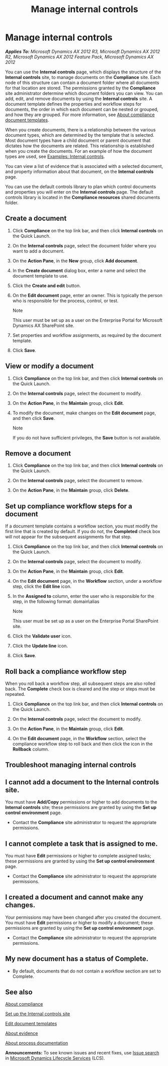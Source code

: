 ﻿---
title: Manage internal controls
TOCTitle: Manage internal controls
ms:assetid: fa736577-3037-4eee-ac31-c4bd803a7c8c
ms:mtpsurl: https://technet.microsoft.com/en-us/library/Hh299231(v=AX.60)
ms:contentKeyID: 36384337
ms.date: 05/01/2014
mtps_version: v=AX.60
f1_keywords:
- controls
- EditDocument
---

# Manage internal controls 


_**Applies To:** Microsoft Dynamics AX 2012 R3, Microsoft Dynamics AX 2012 R2, Microsoft Dynamics AX 2012 Feature Pack, Microsoft Dynamics AX 2012_

You can use the **Internal controls** page, which displays the structure of the **Internal controls** site, to manage documents on the **Compliance** site. Each node of this structure can contain a document folder where all documents for that location are stored. The permissions granted by the **Compliance** site administrator determine which document folders you can view. You can add, edit, and remove documents by using the **Internal controls** site. A document template defines the properties and workflow steps for documents, the order in which each document can be nested or grouped, and how they are grouped. For more information, see [About compliance document templates](about-compliance-document-templates.md).

When you create documents, there is a relationship between the various document types, which are determined by the template that is selected. Most document types have a child document or parent document that dictates how the documents are related. This relationship is established when you create the documents. For an example of how the document types are used, see [Examples: Internal controls](examples-internal-controls.md).

You can view a list of evidence that is associated with a selected document, and property information about that document, on the **Internal controls** page.

You can use the default controls library to plan which control documents and properties you will enter on the **Internal controls** page. The default controls library is located in the **Compliance resources** shared documents folder.

## Create a document

1.  Click **Compliance** on the top link bar, and then click **Internal controls** on the Quick Launch.

2.  On the **Internal controls** page, select the document folder where you want to add a document.

3.  On the **Action Pane**, in the **New** group, click **Add document**.

4.  In the **Create document** dialog box, enter a name and select the document template to use.

5.  Click the **Create and edit** button.

6.  On the **Edit document** page, enter an owner. This is typically the person who is responsible for the process, control, or test.
    

    > [!NOTE]
    > <P>This user must be set up as a user on the Enterprise Portal for Microsoft Dynamics AX SharePoint site.</P>



7.  Set properties and workflow assignments, as required by the document template.

8.  Click **Save**.

## View or modify a document

1.  Click **Compliance** on the top link bar, and then click **Internal controls** on the Quick Launch.

2.  On the **Internal controls** page, select the document to modify.

3.  On the **Action Pane**, in the **Maintain** group, click **Edit**.

4.  To modify the document, make changes on the **Edit document** page, and then click **Save**.
    

    > [!NOTE]
    > <P>If you do not have sufficient privileges, the <STRONG>Save</STRONG> button is not available.</P>



## Remove a document

1.  Click **Compliance** on the top link bar, and then click **Internal controls** on the Quick Launch.

2.  On the **Internal controls** page, select the document to remove.

3.  On the **Action Pane**, in the **Maintain** group, click **Delete**.

## Set up compliance workflow steps for a document

If a document template contains a workflow section, you must modify the first line that is created by default. If you do not, the **Completed** check box will not appear for the subsequent assignments for that step.

1.  Click **Compliance** on the top link bar, and then click **Internal controls** on the Quick Launch.

2.  On the **Internal controls** page, select the document to modify.

3.  On the **Action Pane**, in the **Maintain** group, click **Edit**.

4.  On the **Edit document** page, in the **Workflow** section, under a workflow step, click the **Edit line** icon.

5.  In the **Assigned to** column, enter the user who is responsible for the step, in the following format: domain\\alias
    

    > [!NOTE]
    > <P>This user must be set up as a user on the Enterprise Portal SharePoint site.</P>



6.  Click the **Validate user** icon.

7.  Click the **Update line** icon.

8.  Click **Save**.

## Roll back a compliance workflow step

When you roll back a workflow step, all subsequent steps are also rolled back. The **Complete** check box is cleared and the step or steps must be repeated.

1.  Click **Compliance** on the top link bar, and then click **Internal controls** on the Quick Launch.

2.  On the **Internal controls** page, select the document to modify.

3.  On the **Action Pane**, in the **Maintain** group, click **Edit**.

4.  On the **Edit document** page, in the **Workflow** section, select the compliance workflow step to roll back and then click the icon in the **Rollback** column.

## Troubleshoot managing internal controls

## I cannot add a document to the Internal controls site.

You must have **Add/Copy** permissions or higher to add documents to the **Internal controls** site; these permissions are granted by using the **Set up control environment** page.

  - Contact the **Compliance** site administrator to request the appropriate permissions.

## I cannot complete a task that is assigned to me.

You must have **Edit** permissions or higher to complete assigned tasks; these permissions are granted by using the **Set up control environment** page.

  - Contact the **Compliance** site administrator to request the appropriate permissions.

## I created a document and cannot make any changes.

Your permissions may have been changed after you created the document. You must have **Edit** permissions or higher to modify a document; these permissions are granted by using the **Set up control environment** page.

  - Contact the **Compliance** site administrator to request the appropriate permissions.

## My new document has a status of Complete.

  - By default, documents that do not contain a workflow section are set to Complete.

## See also

[About compliance](about-compliance.md)

[Set up the Internal controls site](set-up-the-internal-controls-site.md)

[Edit document templates](edit-document-templates.md)

[About evidence](about-evidence.md)

[About process documentation](about-process-documentation.md)

  
**Announcements:** To see known issues and recent fixes, use [Issue search](http://go.microsoft.com/fwlink/?linkid=389258) in [Microsoft Dynamics Lifecycle Services](http://go.microsoft.com/fwlink/?linkid=306505) (LCS).

